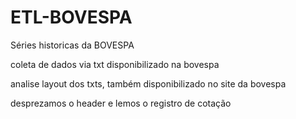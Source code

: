# ETL-BOVESPA


Séries historicas da BOVESPA

coleta de dados via txt disponibilizado na bovespa

analise layout dos txts, também disponibilizado no site da bovespa

desprezamos o header e lemos o registro de cotação
